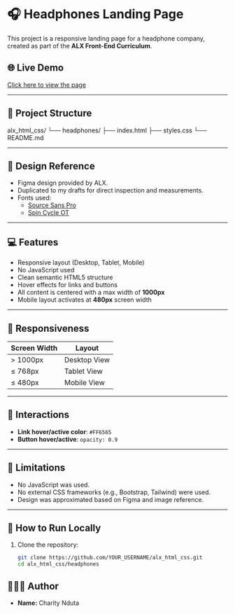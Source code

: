 # 🎧 Headphones Landing Page

This project is a responsive landing page for a headphone company, created as part of the **ALX Front-End Curriculum**.

## 🌐 Live Demo
[Click here to view the page](#) <!-- Replace with GitHub Pages link if hosted -->

---

## 📁 Project Structure

alx_html_css/
└── headphones/
├── index.html
├── styles.css
└── README.md

---

## 📐 Design Reference

- Figma design provided by ALX.
- Duplicated to my drafts for direct inspection and measurements.
- Fonts used:
  - [Source Sans Pro](https://fonts.google.com/specimen/Source+Sans+Pro)
  - [Spin Cycle OT](https://www.fontspace.com/spin-cycle-ot-font-f13273)

---

## 💻 Features

- Responsive layout (Desktop, Tablet, Mobile)
- No JavaScript used
- Clean semantic HTML5 structure
- Hover effects for links and buttons
- All content is centered with a max width of **1000px**
- Mobile layout activates at **480px** screen width

---

## 📱 Responsiveness

| Screen Width | Layout      |
|--------------|-------------|
| > 1000px     | Desktop View|
| ≤ 768px      | Tablet View |
| ≤ 480px      | Mobile View |

---

## 🎨 Interactions

- **Link hover/active color**: `#FF6565`
- **Button hover/active**: `opacity: 0.9`

---

## 🚫 Limitations

- No JavaScript was used.
- No external CSS frameworks (e.g., Bootstrap, Tailwind) were used.
- Design was approximated based on Figma and image reference.

---

## 📎 How to Run Locally

1. Clone the repository:
   ```bash
   git clone https://github.com/YOUR_USERNAME/alx_html_css.git
   cd alx_html_css/headphones

## 👩🏾‍💻 Author

- **Name:** Charity Nduta